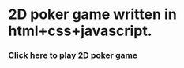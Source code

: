# 2D poker game written in html+css+javascript.

### [Click here to play 2D poker game](https://humorpunch.com/games/2dpoker/index.html)
